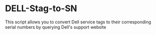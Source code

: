 # DELL-Stag-to-SN
This script allows you to convert Dell service tags to their corresponding serial numbers by querying Dell's support website

